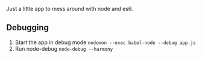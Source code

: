 Just a little app to mess around with node and es6.


## Debugging
1. Start the app in debug mode `nodemon --exec babel-node --debug app.js`
2. Run node-debug `node-debug --harmony`
